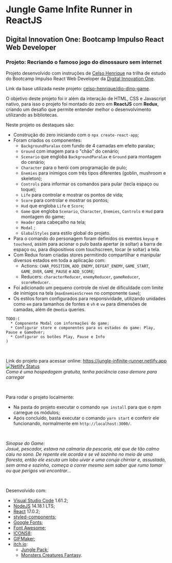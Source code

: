 # Jungle Game Infite Runner in ReactJS
## Digital Innovation One: Bootcamp Impulso React Web Developer
### Projeto: Recriando o famoso jogo do dinossauro sem internet

Projeto desenvolvido com instruções de [Celso Henrique](https://www.linkedin.com/in/devfrontend/) na trilha de estudo do Bootcamp Impulso React Web Developer da [Digital Innovation One](https://digitalinnovation.one/).

Link da base utilizada neste projeto: [celso-henrique/dio-dino-game](https://github.com/celso-henrique/dio-dino-game).

O objetivo deste projeto foi ir além da interação de HTML, CSS e Javascript nativo, para isso o projeto foi montado do zero em **ReactJS** com **Redux**, criando um desafio que permite entender melhor o desenvolvimento utilizando as bibliotecas.

Neste projeto os destaques são:
* Construção do zero iniciando com o `npx create-react-app`;
* Foram criados os componentes:
  * `BackgroundParalax` com fundo de 4 camadas em efeito paralax;
  * `Ground` com imagem para o "chão" do cenário;
  * `Scenario` que engloba `BackgroundParalax` e `Ground` para montagem do cenário;
  * `Character` para o herói com programação de pulo;
  * `Enemies` para inimigos com três tipos diferentes (goblin, mushroom e skeleton);
  * `Controls` para informar os comandos para pular (tecla espaço ou toque);
  * `Life` para controlar e mostrar os pontos de vida;
  * `Score` para controlar e mostrar os pontos;
  * `Hud` que engloba `Life` e `Score`;
  * `Game` que engloba `Scenario`, `Character`, `Enemies`, `Controls` e `Hud` para montagem do game;
  * `Header` para cabeçalho na tela;
  * `Modal` ;
  * `GlobalStyles` para estilo global do projeto.
* Para o comando do personagem foram definidos os eventos `keyup` e `touchend`, assim para acionar o pulo basta apertar (e soltar) a barra de espaço ou, para dispositivos com touchscreen, tocar (e soltar) a tela.
* Com Redux foram criadas stores permitindo compartilhar e manipular diversos estados em toda a aplicação com:
  * Actions: `CHAR_POSITION`, `ADD_ENEMY`, `DEFEAT_ENEMY`, `GAME_START`, `GAME_OVER`, `GAME_PAUSE` e `ADD_SCORE`;
  * Reducers: `characterReducer`, `enemyReducer`, `gameReducer`, `scoreReducer`.
* Foi adicionado um pequeno controle de nível de dificuldade com limite de inimigos na tela (`maxEnemiesScreen` no componente `Game`);
* Os estilos foram configurados para responsividade, utilizando unidades como `em` para tamanhos de fontes e `vh` e `vw` para dimensões de camadas, além de `@media` queries.

```
TODO:(
  * Componente Modal com informações do game;
  * Configurar store e componentes para os estados do game: Play, Pause e GameOver;
  * Configurar os botões Play, Pause e Info
)
```

&nbsp;

Link do projeto para acessar online: https://jungle-infinite-runner.netlify.app <br/>
[![Netlify Status](https://api.netlify.com/api/v1/badges/9b3537f4-890c-41ab-9c91-44ae3e1ff0d1/deploy-status)](https://app.netlify.com/sites/jungle-infinite-runner/deploys)<br/>
*Como é uma hospedagem gratuita, tenha paciência caso demore para carregar*

&nbsp;

Para rodar o projeto localmente:
* Na pasta do projeto executar o comando `npm install` para que o npm carregue os módulos;
* Após concluído, basta executar o comando `yarn start` e conferir ele funcionando, normalmente em `http://localhost:3000/`.

&nbsp;

*Sinopse do Game:*<br/>
*Josué, pescador, estava na calmaria da pescaria, até que de tão calmo caiu no sono. De repente ele acorda e se vê sozinho no meio de uma floresta, então ele escuta um lobo uivar e uma coruja chirriar e, assustado, sem arma e sozinho, começa a correr mesmo sem saber que rumo tomar ou que perigos vai encontrar...*

&nbsp;

Desenvolvido com:
* [Visual Studio Code](https://code.visualstudio.com/) 1.61.2;
* [NodeJS](https://nodejs.org/en/) 14.18.1 LTS;
* [React](https://reactjs.org/) 17.0.2;
* [styled-components](https://styled-components.com/);
* [Google Fonts](https://fonts.google.com/);
* [Font Awesome](https://fontawesome.com/);
* [ICONS8](https://icons8.com/);
* [GIFMaker](https://www.gifmaker.me/);
* [itch.io](https://itch.io/):
  * [Jungle Pack](https://jesse-m.itch.io/jungle-pack);
  * [Monsters Creatures Fantasy](https://luizmelo.itch.io/monsters-creatures-fantasy).